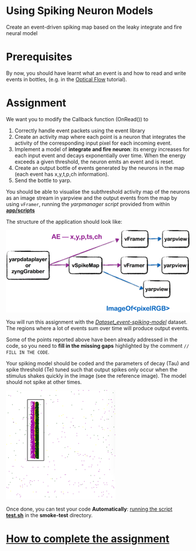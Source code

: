 Using Spiking Neuron Models 
=============================

Create an event-driven spiking map based on the leaky integrate and fire neural model

# Prerequisites
By now, you should have learnt what an event is and how to read and write events in bottles, (e.g. in the  [Optical Flow](https://github.com/vvv-school/tutorial_event-driven-flow) tutorial).

# Assignment
We want you to modify the Callback function (OnRead()) to 

1. Correctly handle event packets using the event library
1. Create an activity map where each point is a neuron that integrates the activity of the corresponding input pixel for each incoming event. 
1. Implement a model of **integrate and fire neuron**: its energy increases for each input event and decays exponentially over time. When the energy exceeds a given threshold, the neuron emits an event and is reset.
1. Create an output bottle of events generated by the neurons in the map (each event has x,y,t,p,ch information).
1. Send the bottle to yarp.

You should be able to visualise the subthreshold activity map of the neurons as an image stream in yarpview and the output events from the map by using `vFramer`, running the _yarpmanager script_ provided from within [**app/scripts**](./app/scripts/)

The structure of the application should look like:

![spikeapp](./misc/assignment1.png)

You will run this assignment with the [_Dataset_event-spiking-model_]() dataset. The regions where a lot of events sum over time will produce output events.

Some of the points reported above have been already addressed in the code, so you need to **fill in the missing gaps** highlighted by the comment `// FILL IN THE CODE`.

Your spiking model should be coded and the parameters of decay (Tau) and spike threshold (Te) tuned such that output spikes only occur when the stimulus shakes quickly in the image (see the reference image). The model should not spike at other times.

![goal](./misc/assignment1-goal.png)

Once done, you can test your code **Automatically**: [running the script **test.sh**](https://github.com/vvv-school/vvv-school.github.io/blob/master/instructions/how-to-run-smoke-tests.md) in the **smoke-test** directory. 

# [How to complete the assignment](https://github.com/vvv-school/vvv-school.github.io/blob/master/instructions/how-to-complete-assignments.md)
